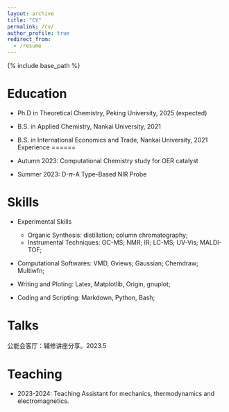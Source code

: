 ```yaml
---
layout: archive
title: "CV"
permalink: /cv/
author_profile: true
redirect_from:
  - /resume
---
```


{% include base_path %}

Education
======
* Ph.D in Theoretical Chemistry, Peking University, 2025 (expected)
* B.S. in Applied Chemistry, Nankai University, 2021
* B.S. in International Economics and Trade, Nankai University, 2021
Experience
======
* Autumn 2023: Computational Chemistry study for OER catalyst
  

* Summer 2023: D-$\pi$-A Type-Based NIR Probe
  

  
Skills
======
* Experimental Skills
  * Organic Synthesis: distillation; column chromatography; 
  * Instrumental Techniques: GC-MS; NMR; IR; LC-MS; UV-Vis; MALDI-TOF;
* Computational Softwares: VMD, Gviews; Gaussian; Chemdraw; Multiwfn;

* Writing and Ploting: Latex, Matplotlib, Origin, gnuplot;
* Coding and Scripting: Markdown, Python, Bash;

Talks
======
  公能会客厅：辅修讲座分享。2023.5
  
Teaching
======
  * 2023-2024: Teaching Assistant for mechanics, thermodynamics and electromagnetics.
